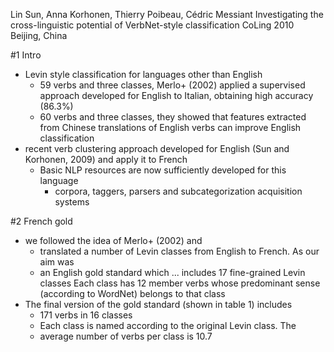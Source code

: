 Lin Sun, Anna Korhonen, Thierry Poibeau, Cédric Messiant
Investigating the cross-linguistic potential of VerbNet-style classification
CoLing 2010 Beijing, China


#1 Intro

* Levin style classification for languages other than English
  * 59 verbs and three classes, Merlo+ (2002) applied a supervised
    approach developed for English to Italian, obtaining high accuracy (86.3%)
  * 60 verbs and three classes, they showed that features extracted from
    Chinese translations of English verbs can improve English classification
* recent verb clustering approach developed for English
  (Sun and Korhonen, 2009) and apply it to French
  * Basic NLP resources  are now sufficiently developed for this language
    * corpora, taggers, parsers and subcategorization acquisition systems

#2 French gold

* we followed the idea of Merlo+ (2002) and
  * translated a number of Levin classes from English to French. As our aim was
  * an English gold standard which ... includes 17 fine-grained Levin classes
    Each class has 12 member verbs whose predominant sense (according to
    WordNet) belongs to that class
* The final version of the gold standard (shown in table 1) includes
  * 171 verbs in 16 classes
  * Each class is named according to the original Levin class. The
  * average number of verbs per class is 10.7
